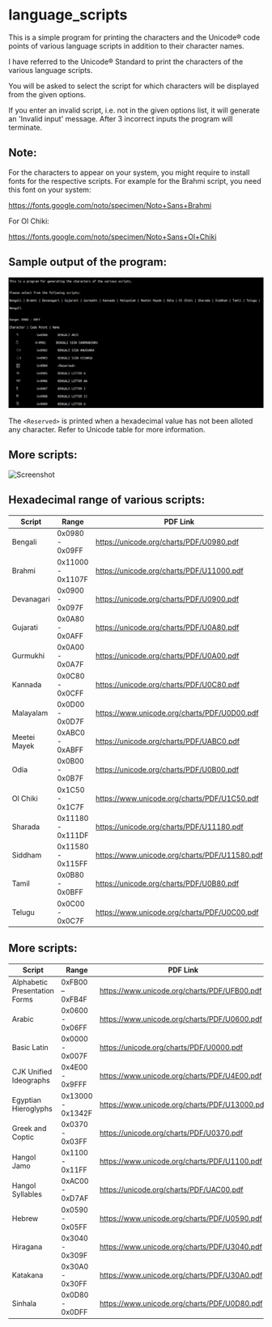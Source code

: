 # language_scripts

This is a simple program for printing the characters and the Unicode® code points of various language scripts in addition to their character names.

I have referred to the Unicode® Standard to print the characters of the various language scripts.

You will be asked to select the script for which characters will be displayed from the given options.

If you enter an invalid script, i.e. not in the given options list, it will generate an 'Invalid input' message. After 3 incorrect inputs the program will terminate.

## Note: 

For the characters to appear on your system, you might require to install fonts for the respective scripts. 
For example for the Brahmi script, you need this font on your system:

https://fonts.google.com/noto/specimen/Noto+Sans+Brahmi

For Ol Chiki:

https://fonts.google.com/noto/specimen/Noto+Sans+Ol+Chiki
      
## Sample output of the program:

![Screenshot](scripts_output.png)

The `<Reserved>` is printed when a hexadecimal value has not been alloted any character. Refer to Unicode table for more information.

## More scripts:

![Screenshot](world_scripts_.png)

## Hexadecimal range of various scripts:

| Script              |        Range                        |                      PDF Link                        |
| -----------------   | ----------------------------------  |  --------------------------------------------------  |
|  Bengali            |     0x0980 - 0x09FF                 | https://unicode.org/charts/PDF/U0980.pdf             |  
|  Brahmi             |     0x11000 - 0x1107F               | https://unicode.org/charts/PDF/U11000.pdf            |
|  Devanagari         |     0x0900 - 0x097F                 | https://unicode.org/charts/PDF/U0900.pdf             |
|  Gujarati           |     0x0A80 - 0x0AFF                 | https://unicode.org/charts/PDF/U0A80.pdf             |
|  Gurmukhi           |     0x0A00 - 0x0A7F                 | https://unicode.org/charts/PDF/U0A00.pdf             |
|  Kannada            |     0x0C80 - 0x0CFF                 | https://unicode.org/charts/PDF/U0C80.pdf             |
|  Malayalam          |     0x0D00 - 0x0D7F                 | https://www.unicode.org/charts/PDF/U0D00.pdf         |
|  Meetei Mayek       |     0xABC0 - 0xABFF                 | https://unicode.org/charts/PDF/UABC0.pdf             |
|  Odia               |     0x0B00 - 0x0B7F                 | https://unicode.org/charts/PDF/U0B00.pdf             |
|  Ol Chiki           |     0x1C50 - 0x1C7F                 | https://www.unicode.org/charts/PDF/U1C50.pdf         |
|  Sharada            |     0x11180 - 0x111DF               | https://unicode.org/charts/PDF/U11180.pdf            |
|  Siddham            |     0x11580 - 0x115FF               | https://www.unicode.org/charts/PDF/U11580.pdf        |                              
|  Tamil              |     0x0B80 - 0x0BFF                 | https://unicode.org/charts/PDF/U0B80.pdf             |
|  Telugu             |     0x0C00 - 0x0C7F                 | https://www.unicode.org/charts/PDF/U0C00.pdf         |


## More scripts:


| Script                              |        Range                        |                      PDF Link                        |
| ------------------------------------| ----------------------------------  |  --------------------------------------------------  |
| Alphabetic Presentation Forms       |    0xFB00 – 0xFB4F                  | https://www.unicode.org/charts/PDF/UFB00.pdf         |
| Arabic                              |    0x0600 - 0x06FF                  | https://www.unicode.org/charts/PDF/U0600.pdf         |
| Basic Latin                         |    0x0000 - 0x007F                  | https://unicode.org/charts/PDF/U0000.pdf             |
| CJK Unified Ideographs              |    0x4E00 - 0x9FFF                  | https://www.unicode.org/charts/PDF/U4E00.pdf         |
| Egyptian Hieroglyphs                |    0x13000 - 0x1342F                | https://www.unicode.org/charts/PDF/U13000.pdf        |
| Greek and Coptic                    |    0x0370 - 0x03FF                  | https://unicode.org/charts/PDF/U0370.pdf             |
| Hangol Jamo                         |    0x1100 - 0x11FF                  | https://www.unicode.org/charts/PDF/U1100.pdf         |
| Hangol Syllables                    |    0xAC00 - 0xD7AF                  | https://unicode.org/charts/PDF/UAC00.pdf             |
| Hebrew                              |    0x0590 - 0x05FF                  | https://www.unicode.org/charts/PDF/U0590.pdf         |
| Hiragana                            |    0x3040 - 0x309F                  | https://www.unicode.org/charts/PDF/U3040.pdf         |
| Katakana                            |    0x30A0 - 0x30FF                  | https://www.unicode.org/charts/PDF/U30A0.pdf         |
| Sinhala                             |    0x0D80 - 0x0DFF                  | https://www.unicode.org/charts/PDF/U0D80.pdf         |
